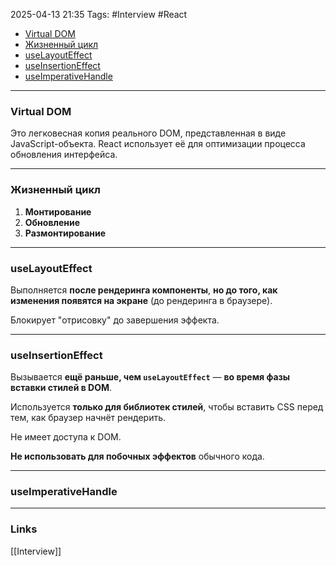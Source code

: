 2025-04-13 21:35
Tags: #Interview #React

- [Virtual DOM](#Virtual%20DOM)
- [Жизненный цикл](#Жизненный%20цикл)
- [useLayoutEffect](#useLayoutEffect)
- [useInsertionEffect](#useInsertionEffect)
- [useImperativeHandle](#useImperativeHandle)

---

### Virtual DOM

Это легковесная копия реального DOM, представленная в виде JavaScript-объекта. React использует её для оптимизации процесса обновления интерфейса.

---

### Жизненный цикл

1. **Монтирование**
2. **Обновление**
3. **Размонтирование**

---

### useLayoutEffect

Выполняется **после рендеринга компоненты**, **но до того, как изменения появятся на экране** (до рендеринга в браузере).

Блокирует "отрисовку" до завершения эффекта.


---

### useInsertionEffect

Вызывается **ещё раньше, чем `useLayoutEffect`** — **во время фазы вставки стилей в DOM**.

Используется **только для библиотек стилей**, чтобы вставить CSS перед тем, как браузер начнёт рендерить.

Не имеет доступа к DOM.

**Не использовать для побочных эффектов** обычного кода.

---

### useImperativeHandle



---
### Links
[[Interview]]

